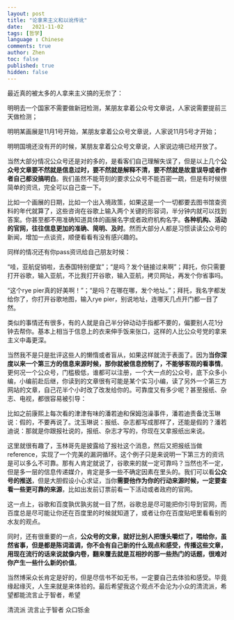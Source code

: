 ```yaml
---
layout: post
title: "论拿来主义和以讹传讹"
date:   2021-11-02
tags: [哲学]
language : Chinese
comments: true
author: Zhen
toc: false
published: true
hidden: false
---
```

最近真的被太多的人拿来主义搞的无奈了：

明明去一个国家不需要做新冠检测，某朋友拿着公众号文章说，人家说需要提前三天做检测；

明明某画展是11月1号开始，某朋友拿着公众号文章说，人家说11月5号才开始；

明明国境还没有开的时候，某朋友拿着公众号文章说，人家说边境已经开放了。

当然大部分情况公众号还是对的多的，是看客们自己理解失误了，但是以上几个**公众号文章要不然就是信息过时，要不然就是解释不清，要不然就是故意误导或者作者自己都没搞明白**。我们虽然不能苛刻的要求公众号不能百密一疏，但是有时候很简单的资讯，完全可以自己查一下。

比如一个画展的日期，比如一个出入境政策，如果这是一个一切都要去图书馆查资料的年代就算了，这些咨询在谷歌上输入两个关键的形容词，半分钟内就可以找到答案。你甚至都不用准确知道具体的画展名字或者政府机构名字。**各种机构、活动的官网，往往信息更加的准确、简明、及时**。然而大部分人都是习惯读读公众号的新闻，增加一点谈资，顺便看看有没有感兴趣的。

同样的情况还有你pass资讯给自己朋友时候：

“哇，亚航促销啦，去泰国特别便宜”；“是吗？发个链接过来啊”；拜托，你只需要打开谷歌，输入亚航，不比我打开谷歌，输入亚航，拷贝网址，再发个你省事吗。

“这个rye pier真的好美啊！”；“是吗？在哪在哪，发个地址。”；拜托，我名字都发给你了，你打开谷歌地图，输入rye pier，别说地址，连哪天几点开门都一目了然。

类似的事情还有很多，有的人就是自己半分钟动动手指都不要的，偏要别人花1分钟去帮你。基本上相当于信息上的衣来伸手饭来张口，这样的人比公众号党的拿来主义中毒更深。

当然我不是只是批评这些人的懒惰或者盲从，如果这样就流于表面了。因为**当你深度以来一个第三方的信息来源时候，那你就被信息控制了，不能够客观的看事情**。更何况一个公众号，门槛极低，谁都可以注册，一个大一点的公众号，底下众多小编，小编前赴后继，你读到的文章很有可能是某个实习小编，读了另外一个第三方网站的文章，自己花半个小时改了改发给你的。可靠度又有多少呢？甚至报纸、杂志、电视，都很容易被引导：

比如之前康熙上每次看的津津有味的潘若迪和保姆泡澡事件，潘若迪责备沈玉琳说：假的，不要再说了。沈玉琳说：报纸、杂志都写成那样了，还能是假的？潘若迪说：那就是你跟报社说的，报纸、杂志才写的，你现在又拿报纸出来说。

这里就很有趣了，玉林哥先是披露给了报社这个消息，然后又把报纸当做reference，实现了一个完美的漏洞循环。这个例子只是来说明一下第三方的资讯是可以多么不可靠。那有人肯定就说了，谷歌来的就一定可靠吗？当然也不一定，但是多一层的信息传递媒介，肯定是多一些不确定因素在里头的。我们可以看**公众号的推送**，但是大胆假设小心求证，当你**需要他作为你的行动来源时候，一定要查看一些更可靠的来源**，比如出发前订票前看一下活动或者政府的官网。

这一点上，谷歌和百度孰优孰劣就一目了然，谷歌总是尽可能把你引导到官网，而百度总是尽可能让你还在百度里的时候就知道了，或者让你在百度贴吧里看看别的水友的观点。

同时，还有很重要的一点，**公众号的文章，就好比别人把馒头嚼烂了，喂给你，虽然省事，但是都是陈词滥调，你不会有自己新的什么观点和感受，传播这些文章，用现在流行的话来说就像内卷，翻来覆去就是互相抄的那一些热门的话题，很难对你产生一些什么新的价值**。

当然博采众长肯定是好的，但是尽信书不如无书，一定要自己去体验和感受。毕竟缘起缘灭，人生来就是来体验的。最后希望我这个观点不会沦为小众的清流派，希望都能流言止于智者，希望
  
清流派
流言止于智者
众口铄金 
<!--stackedit_data:
eyJoaXN0b3J5IjpbLTgwODE4MDUwNywtMTQwODMyMzM4Ml19
-->